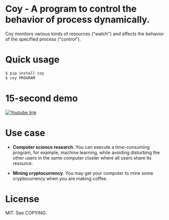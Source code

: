 # Coy - A program to control the behavior of process dynamically.

Coy monitors various kinds of resources ("watch") and affects the behavior of the specified process ("control").

# Quick usage

```bash
$ pip install coy
$ coy PROGRAM
```

# 15-second demo

[![Youtube link](http://img.youtube.com/vi/-4orrq_MoXo/default.jpg)](https://www.youtube.com/watch?v=-4orrq_MoXo)

# Use case

* **Computer science research**.
You can execute a time-consuming program, for example, machine learning, while avoiding disturbing the other users in the same computer cluster where all users share its resource.

* **Mining cryptocurrency**.
You may get your computer to mine some cryptocurrency when you are making coffee.

# License

MIT. See COPYING.

